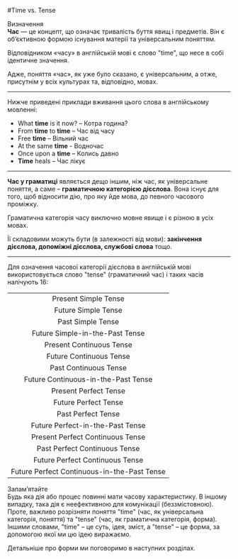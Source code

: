 #Time vs. Tense


<div class="eoz-wrap">
<span class="eoz">Визначення</span>
<div class="eoz-text">
<b>Час</b> — це концепт, що означає тривалість буття явищ і предметів. Він є об’єктивною формою існування матерії та універсальним поняттям.
</div>
</div>


Відповідником «часу» в англійській мові є слово "<span class="p1">time</span>", що несе в собі ідентичне значення.

Адже, поняття «час», як уже було сказано, є універсальним, а отже, присутнім у всіх культурах та, відповідно, мовах.
<hr>

Нижче приведені приклади вживання цього слова в англійському мовленні:

<ul>
<li>What <b>time</b> is it now? – Котра година?</li>
<li>From <b>time</b> to <b>time</b> – Час від часу</li>
<li>Free <b>time</b> – Вільний час</li>
<li>At the same <b>time</b> - Водночас</li>
<li>Once upon a <b>time</b> – Колись давно</li>
<li><b>Time</b> heals – Час лікує</li>
</ul>

<hr>

<b>Час у граматиці</b> являється дещо іншим, ніж час, як універсальне поняття, а саме – <b>граматичною категорією дієслова</b>. Вона існує для того, щоб відносити дію, про яку йде мова, до певного часового проміжку.

Граматична категорія часу виключно мовне явище і є різною в усіх мовах.

Її складовими можуть бути (в залежності від мови): <b>закінчення дієслова, допоміжні дієслова, службові слова</b> тощо.
<hr>

Для означення часової категорії дієслова в англійській мові використовується слово "<span class="p1">tense</span>" (граматичний час) і таких часів налічують 16:

<table>
  <tr>
    <td><center>Present Simple Tense</center></td>
  </tr>
   <tr>
    <td><center>Future Simple Tense</center></td>
  </tr>
   <tr>
    <td><center>Past Simple Tense</center></td>
  </tr>
   <tr>
    <td><center>Future Simple-in-the-Past Tense</center></td>
  </tr>
   <tr>
    <td><center>Present Continuous Tense</center></td>
  </tr>
   <tr>
    <td><center>Future Continuous Tense</center></td>
  </tr>
   <tr>
    <td><center>Past Continuous Tense</center></td>
  </tr>
   <tr>
    <td><center>Future Continuous-in-the-Past Tense</center></td>
  </tr>
   <tr>
    <td><center>Present Perfect Tense</center></td>
  </tr>
   <tr>
    <td><center>Future Perfect Tense</center></td>
  </tr>
  <tr>
    <td><center>Past Perfect Tense</center></td>
  </tr>
  <tr>
    <td><center>Future Perfect-in-the-Past Tense</center></td>
  </tr>
  <tr>
    <td><center>Present Perfect Continuous Tense</center></td>
  </tr>
  <tr>
    <td><center>Past Perfect Continuous Tense</center></td>
  </tr>
  <tr>
    <td><center>Future Perfect Continuous Tense</center></td>
  </tr>
  <tr>
    <td><center>Future Perfect Continuous-in-the-Past Tense</center></td>
  </tr>
</table>

<div class="alg-wrap">
<span class="alg">Запам’ятайте</span>
<div class="alg-text">
Будь яка дія або процес повинні мати часову характеристику. В іншому випадку, така дія є неефективною для комунікації (беззмістовною). Проте, важливо розрізняти поняття "time" (час, як універсальна категорія, поняття) та "tense" (час, як граматична категорія, форма). Іншими словами, "<span class="p1">time</span>" – це суть, ідея, зміст, а "<span class="p1">tense</span>" – це форма, за допомогою якої ми цю ідею виражаємо.
</div>
</div>

Детальніше про форми ми поговоримо в наступних розділах.